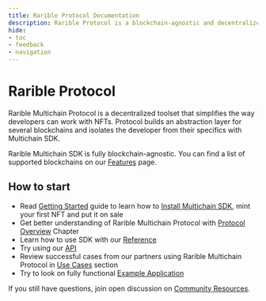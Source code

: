 ```yaml
---
title: Rarible Protocol Documentation
description: Rarible Protocol is a blockchain-agnostic and decentralized tool to query, issue, and trade NFTs. How to make NFT marketplace
hide:
- toc
- feedback
- navigation
---
```


# Rarible Protocol

Rarible Multichain Protocol is a decentralized toolset that simplifies the way developers can work with NFTs. Protocol builds an abstraction layer for several blockchains and isolates the developer from their specifics with Multichain SDK.

Rarible Multichain SDK is fully blockchain-agnostic. You can find a list of supported blockchains on our [Features](features.md) page.

## How to start

* Read [Getting Started](getting-started/quick-start.md) guide to learn how to [Install Multichain SDK](getting-started/quick-start.md#installation), mint your first NFT and put it on sale
* Get better understanding of Rarible Multichain Protocol with [Protocol Overview](overview/protocol-overview.md) Chapter
* Learn how to use SDK with our [Reference](reference/reference-overview.md)
* Try using our [API](api-reference.md)
* Review successful cases from our partners using Rarible Multichain Protocol in [Use Cases](use-cases/use-cases-overview.md) section
* Try to look on fully functional [Example Application](https://github.com/rarible/example)

If you still have questions, join open discussion on [Community Resources](getting-started/community.md).
